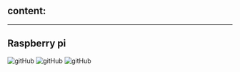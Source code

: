 ## content:
---
## Raspberry pi
![gitHub](https://github.com/ismailTareq/Embedded_linux_diploma/blob/main/00.Embinux/Raspberry%20pi/r1.png)
![gitHub](https://github.com/ismailTareq/Embedded_linux_diploma/blob/main/00.Embinux/Raspberry%20pi/r2.png)
![gitHub](https://github.com/ismailTareq/Embedded_linux_diploma/blob/main/00.Embinux/Raspberry%20pi/r3.png)
